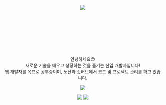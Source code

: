<div align=center>
  <img src="https://capsule-render.vercel.app/api?type=shark&height=250&color=ffdddd&text=Han's%20Github!&fontSize=70&fontAlignY=43&fontColor=333333&fontAlign=50&section=header&animation=twinkling" />
  
  <br/><br/><br/><br/><br/><br/><br/>
  
  <p>안녕하세요😊 <br>  새로운 기술을 배우고 성장하는 것을 즐기는 신입 개발자입니다!<br> 웹 개발자를 목표로 공부중이며, 노션과 깃허브에서 코드 및 프로젝트 관리를 하고 있습니다.</p>
  
  <a href="https://www.notion.so/SEHan-15b3169807a64442869953b9a1d216ca?pvs=4" target="_blank"><img src="https://img.shields.io/badge/Notion-000000?style=for-the-badge&logo=notion&logoColor=white"/></a>
  
  
  <picture>
    <source
      srcset="https://github-readme-stats.vercel.app/api?username=seungeunhan&show_icons=true&theme=dracula"
      media="(prefers-color-scheme: light), (prefers-color-scheme: no-preference)"
    />
    <img src="https://github-readme-stats.vercel.app/api?username=anuraghazra&show_icons=true" />
  </picture>
  
  <img src="https://capsule-render.vercel.app/api?type=waving&height=60&color=gradient&fontAlign=50&fontAlignY=45&section=footer&reversal=false&fontColor=333333&strokeWidth=0&descAlign=60&descAlignY=60" />
</div>
